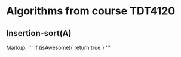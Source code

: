 # Algorithms from course TDT4120

## Insertion-sort(A)

Markup: '''
if (isAwesome){
  return true
}
'''
